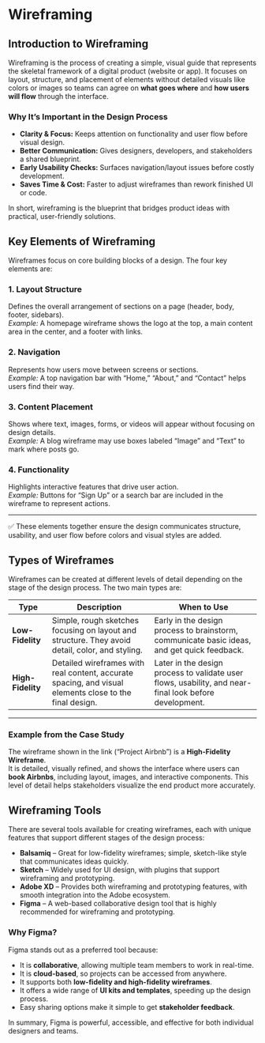 # Wireframing

## Introduction to Wireframing

Wireframing is the process of creating a simple, visual guide that represents the skeletal framework of a digital product (website or app). It focuses on layout, structure, and placement of elements without detailed visuals like colors or images so teams can agree on **what goes where** and **how users will flow** through the interface.

### Why It’s Important in the Design Process
- **Clarity & Focus:** Keeps attention on functionality and user flow before visual design.
- **Better Communication:** Gives designers, developers, and stakeholders a shared blueprint.
- **Early Usability Checks:** Surfaces navigation/layout issues before costly development.
- **Saves Time & Cost:** Faster to adjust wireframes than rework finished UI or code.

In short, wireframing is the blueprint that bridges product ideas with practical, user-friendly solutions.


## Key Elements of Wireframing

Wireframes focus on core building blocks of a design. The four key elements are:

### 1. Layout Structure
Defines the overall arrangement of sections on a page (header, body, footer, sidebars).  
*Example:* A homepage wireframe shows the logo at the top, a main content area in the center, and a footer with links.

### 2. Navigation
Represents how users move between screens or sections.  
*Example:* A top navigation bar with “Home,” “About,” and “Contact” helps users find their way.

### 3. Content Placement
Shows where text, images, forms, or videos will appear without focusing on design details.  
*Example:* A blog wireframe may use boxes labeled “Image” and “Text” to mark where posts go.

### 4. Functionality
Highlights interactive features that drive user action.  
*Example:* Buttons for “Sign Up” or a search bar are included in the wireframe to represent actions.

---

✅ These elements together ensure the design communicates structure, usability, and user flow before colors and visual styles are added.


## Types of Wireframes

Wireframes can be created at different levels of detail depending on the stage of the design process. The two main types are:

| **Type**            | **Description**                                                                 | **When to Use**                                                                 |
|----------------------|---------------------------------------------------------------------------------|---------------------------------------------------------------------------------|
| **Low-Fidelity**     | Simple, rough sketches focusing on layout and structure. They avoid detail, color, and styling. | Early in the design process to brainstorm, communicate basic ideas, and get quick feedback. |
| **High-Fidelity**    | Detailed wireframes with real content, accurate spacing, and visual elements close to the final design. | Later in the design process to validate user flows, usability, and near-final look before development. |

---

### Example from the Case Study

The wireframe shown in the link (“Project Airbnb”) is a **High-Fidelity Wireframe**.  
It is detailed, visually refined, and shows the interface where users can **book Airbnbs**, including layout, images, and interactive components. This level of detail helps stakeholders visualize the end product more accurately.


## Wireframing Tools

There are several tools available for creating wireframes, each with unique features that support different stages of the design process:

- **Balsamiq** – Great for low-fidelity wireframes; simple, sketch-like style that communicates ideas quickly.  
- **Sketch** – Widely used for UI design, with plugins that support wireframing and prototyping.  
- **Adobe XD** – Provides both wireframing and prototyping features, with smooth integration into the Adobe ecosystem.  
- **Figma** – A web-based collaborative design tool that is highly recommended for wireframing and prototyping.

### Why Figma?

Figma stands out as a preferred tool because:
- It is **collaborative**, allowing multiple team members to work in real-time.  
- It is **cloud-based**, so projects can be accessed from anywhere.  
- It supports both **low-fidelity and high-fidelity wireframes**.  
- It offers a wide range of **UI kits and templates**, speeding up the design process.  
- Easy sharing options make it simple to get **stakeholder feedback**.  

In summary, Figma is powerful, accessible, and effective for both individual designers and teams.